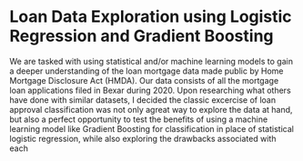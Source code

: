 # Loan Data Exploration using Logistic Regression and Gradient Boosting
We are tasked with using statistical and/or machine learning models to gain a deeper understanding of the loan mortgage data made public by Home Mortgage Disclosure Act (HMDA). Our data consists of all the mortgage loan applications filed in Bexar during 2020. Upon researching what others have done with similar datasets, I decided the classic excercise of loan approval classification was not only agreat way to explore the data at hand, but also a perfect opportunity to test the benefits of using a machine learning model like Gradient Boosting for classification in place of statistical logistic regression, while also exploring the drawbacks associated with each
